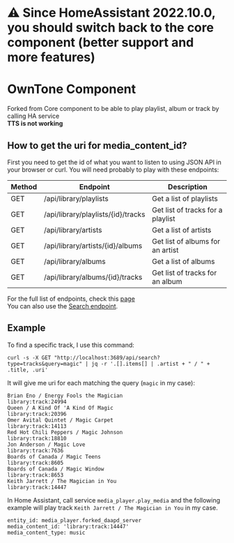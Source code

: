 # :warning: Since HomeAssistant 2022.10.0, you should switch back to the core component (better support and more features)

# OwnTone Component
Forked from Core component to be able to play playlist, album or track by calling HA service  
**TTS is not working**

## How to get the uri for media_content_id?

First you need to get the id of what you want to listen to using JSON API in your browser or curl. You will need probably to play with these endpoints:

| Method | Endpoint | Description |
|---|---|---|
|GET|/api/library/playlists|Get a list of playlists|
|GET|/api/library/playlists/{id}/tracks|Get list of tracks for a playlist|
|GET|/api/library/artists|Get a list of artists|
|GET|/api/library/artists/{id}/albums|Get list of albums for an artist|
|GET|/api/library/albums|Get a list of albums|
|GET|/api/library/albums/{id}/tracks|Get list of tracks for an album|

For the full list of endpoints, check this [page](https://github.com/owntone/owntone-server/blob/master/README_JSON_API.md#library)  
You can also use the [Search endpoint](https://github.com/owntone/owntone-server/blob/master/README_JSON_API.md#search).

## Example

To find a specific track, I use this command:
```
curl -s -X GET "http://localhost:3689/api/search?type=tracks&query=magic" | jq -r '.[].items[] | .artist + " / " + .title, .uri'
```
It will give me uri for each matching the query (```magic``` in my case):
```
Brian Eno / Energy Fools the Magician
library:track:24994
Queen / A Kind Of 'A Kind Of Magic
library:track:20396
Omer Avital Quintet / Magic Carpet
library:track:14113
Red Hot Chili Peppers / Magic Johnson
library:track:18810
Jon Anderson / Magic Love
library:track:7636
Boards of Canada / Magic Teens
library:track:8605
Boards of Canada / Magic Window
library:track:8653
Keith Jarrett / The Magician in You
library:track:14447
```

In Home Assistant, call service ```media_player.play_media``` and the following example will play track ```Keith Jarrett / The Magician in You``` in my case.
```
entity_id: media_player.forked_daapd_server
media_content_id: 'library:track:14447'
media_content_type: music
```

